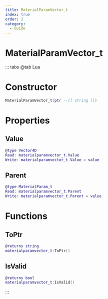 ```yaml
---
title: MaterialParamVector_t
index: true
order: 2
category:
  - Guide
---
```


# MaterialParamVector_t

::: tabs
@tab Lua
# Constructor
```lua
MaterialParamVector_t(ptr --[[ string ]])
```
# Properties
## Value 
```lua
@type Vector4D
Read: materialparamvector_t.Value
Write: materialparamvector_t.Value = value
```
## Parent 
```lua
@type MaterialParam_t
Read: materialparamvector_t.Parent
Write: materialparamvector_t.Parent = value
```
# Functions
## ToPtr
```lua
@returns string
materialparamvector_t:ToPtr()
```
## IsValid
```lua
@returns bool
materialparamvector_t:IsValid()
```

:::